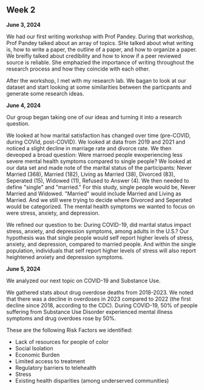 ## Week 2

**June 3, 2024**

We had our first writing workshop with Prof Pandey. During that workshop, Prof Pandey talked about an array of topics. SHe talked about what writing is, how to write a paper, the outline 
of a paper, and how to organize a paper. We breifly talked about credibility and how to know if a peer reviewed source is reliable. She emphazied the importance of writing throughout the
research process and how they coincide with each other. 

After the workshop, I met with my research lab. We bagan to look at our dataset and start looking at some similarities between the particpants and generate some research ideas. 

**June 4, 2024**

Our group began taking one of our ideas and turning it into a research question. 

We looked at how marital satisfaction has changed over time (pre-COVID, during COVId, post-COVID). We looked at data from 2019 and 2021 and noticed a slight decline in marriage rate and 
divorce rate. We then deveoped a broad question: Were marroed people ewxperiencing less severe mental health symptoms compared to single people? We looked at our data set and made note 
of the marital status of the participants: Never Married (368), Married (182), Living as Married (38), Divorced (83), Seperated (15), Widowed (11), Refused to Answer (4). We then needed 
to define "single" and "married." For this study, single people would be, Never Married and Widowed. "Married" would include Married and Living as Married. And we still were trying to 
decide where Divorced and Seperated would be categorized. The mental health symptoms we wanted to focus on were stress, anxiety, and depression. 

We refined our question to be: During COVID-19, did marital status impact stress, anxiety, and depression symptoms, among adults in the U.S.? Our hypothesis was that single people would 
self report higher levels of stress, anxiety, and depression, compared to married people. And within the single population, individuals that self report higher levels of stress will 
also report heightened anxiety and depression symptoms. 

**June 5, 2024**

We analyzed our next topic on COVID-19 and Substance Use. 

We gathered stats about drug overdose deaths from 2018-2023. We noted that there was a decline in overdoses in 2023 compared to 2022 (the first decline since 2018, according to the CDC). During COVID-19, 50% of people suffering from Substance Use Disorder experienced mental illness symptoms and drug overdoes rose by 50%. 

These are the following Risk Factors we identified:
- Lack of resources for people of color
- Social Isolation
- Economic Burden
- Limited access to treatment
- Regulatory barriers to telehealth
- Stress
- Existing health disparities (among underserved communities)
